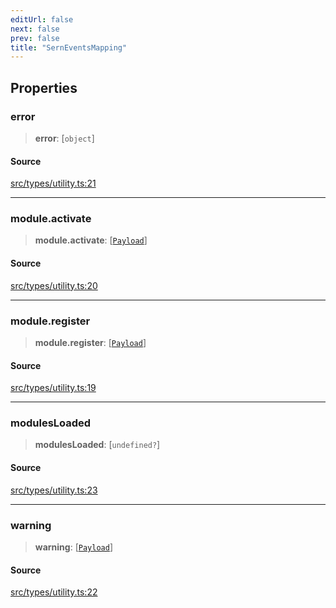 ```yaml
---
editUrl: false
next: false
prev: false
title: "SernEventsMapping"
---
```


## Properties

### error

> **error**: [`object`]

#### Source

[src/types/utility.ts:21](https://github.com/sern-handler/handler/blob/a19edaf8838dcf088d3947f4a6aa6213d8f5bb9e/src/types/utility.ts#L21)

***

### module.activate

> **module.activate**: [[`Payload`](/v3/api/type-aliases/payload/)]

#### Source

[src/types/utility.ts:20](https://github.com/sern-handler/handler/blob/a19edaf8838dcf088d3947f4a6aa6213d8f5bb9e/src/types/utility.ts#L20)

***

### module.register

> **module.register**: [[`Payload`](/v3/api/type-aliases/payload/)]

#### Source

[src/types/utility.ts:19](https://github.com/sern-handler/handler/blob/a19edaf8838dcf088d3947f4a6aa6213d8f5bb9e/src/types/utility.ts#L19)

***

### modulesLoaded

> **modulesLoaded**: [`undefined?`]

#### Source

[src/types/utility.ts:23](https://github.com/sern-handler/handler/blob/a19edaf8838dcf088d3947f4a6aa6213d8f5bb9e/src/types/utility.ts#L23)

***

### warning

> **warning**: [[`Payload`](/v3/api/type-aliases/payload/)]

#### Source

[src/types/utility.ts:22](https://github.com/sern-handler/handler/blob/a19edaf8838dcf088d3947f4a6aa6213d8f5bb9e/src/types/utility.ts#L22)
